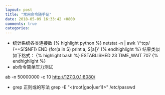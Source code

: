 ```yaml
---
layout: post
title: "常用命令随手记"
date: 2018-05-09 16:33:42 +0800
comments: true
categories: 
---
```

- 统计系统各类连接数
{% highlight python %}
netstat -n | awk '/^tcp/ {++S[$NF]} END {for(a in S) print a, S[a]}'
{% endhighlight %}
结果类似如下格式：
{% highlight bash %}
ESTABLISHED 23
TIME_WAIT 707
{% endhighlight %}
- ab命令简单压力测试

ab -n 50000000 -c 10 http://127.0.0.1:8080/
- grep 正则或的写法
grep -E "\<(root|gao|uer1)\>" /etc/passwd
